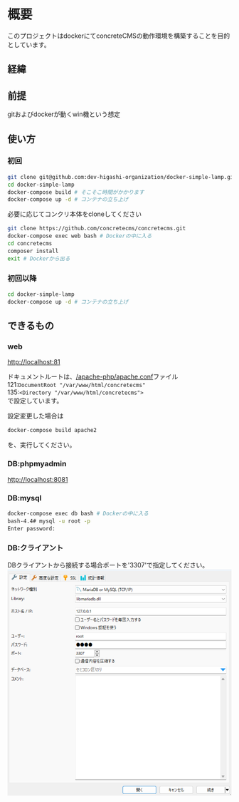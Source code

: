 # 概要

このプロジェクトはdockerにてconcreteCMSの動作環境を構築することを目的としています。

## 経緯

## 前提

gitおよびdockerが動くwin機という想定

## 使い方

### 初回

```bash
git clone git@github.com:dev-higashi-organization/docker-simple-lamp.git
cd docker-simple-lamp
docker-compose build # そこそこ時間がかかります
docker-compose up -d # コンテナの立ち上げ
```

必要に応じてコンクリ本体をcloneしてください

```bash
git clone https://github.com/concretecms/concretecms.git
docker-compose exec web bash # Dockerの中に入る
cd concretecms
composer install
exit # Dockerから出る
```

### 初回以降

```bash
cd docker-simple-lamp
docker-compose up -d # コンテナの立ち上げ
```

## できるもの

### web

[http://localhost:81](http://localhost:81)

ドキュメントルートは、[/apache-php/apache.conf](/apache-php/apache.conf)ファイル  
121:`DocumentRoot "/var/www/html/concretecms"`  
135:`<Directory "/var/www/html/concretecms">`  
で設定しています。

設定変更した場合は

```bash
docker-compose build apache2
```

を、実行してください。

### DB:phpmyadmin

[http://localhost:8081](http://localhost:8081)

### DB:mysql

```bash
docker-compose exec db bash # Dockerの中に入る
bash-4.4# mysql -u root -p
Enter password:
```

### DB:クライアント

DBクライアントから接続する場合ポートを'3307'で指定してください。
![example_heidisql](img/01_example_heidisql.png)
